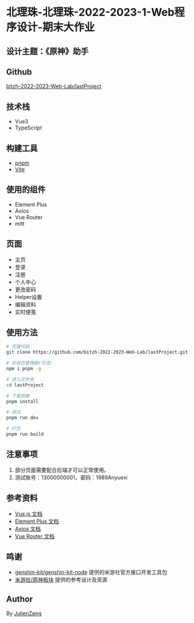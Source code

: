 # 北理珠-北理珠-2022-2023-1-Web程序设计-期末大作业

## 设计主题：《原神》助手

## Github
[bitzh-2022-2023-Web-Lab/lastProject](https://github.com/bitzh-2022-2023-Web-Lab/lastProject)

## 技术栈
- Vue3
- TypeScript

## 构建工具
- [pnpm](https://www.pnpm.cn/)
- [Vite](https://vitejs.cn/)

## 使用的组件
- Element Plus
- Axios
- Vue Router
- mitt

## 页面
- 主页
- 登录
- 注册
- 个人中心
- 更改密码
- Helper设置
- 编辑资料
- 实时便笺

## 使用方法
```sh
# 克隆代码
git clone https://github.com/bitzh-2022-2023-Web-Lab/lastProject.git

# 安装包管理器(可选)
npm i pnpm -g

# 进入文件夹
cd lastProject

# 下载依赖
pnpm install

# 调试
pnpm run dev

# 打包
pnpm run build
```

## 注意事项
1. 部分页面需要配合后端才可以正常使用。
2. 测试账号：13000000001，密码：1989Anyuexi

## 参考资料
- [Vue.js 文档](https://cn.vuejs.org/)
- [Element Plus 文档](https://element-plus.gitee.io/zh-CN/)
- [Axios 文档](https://www.axios-http.cn/)
- [Vue Router 文档](https://router.vuejs.org/zh/)

## 鸣谢
- [genshin-kit/genshin-kit-node](https://github.com/genshin-kit/genshin-kit-node) 提供的米游社官方接口开发工具包
- [米游社/原神板块](https://www.miyoushe.com/ys/) 提供的参考设计及资源

## Author
By [JulienZeng](https://github.com/JulienZeng)